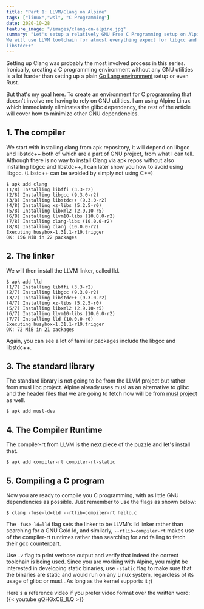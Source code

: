 ```yaml
---
title: "Part 1: LLVM/Clang on Alpine"
tags: ["linux","wsl", "C Programming"]
date: 2020-10-28
feature_image: "/images/clang-on-alpine.jpg"
summary: "Let's setup a relatively GNU Free C Programming setup on Alpine Linux.
We will use LLVM toolchain for almost everything expect for libgcc and
libstdc++"
---
```


Setting up Clang was probably the most involved process in this series.
Ironically, creating a C programming environment without any GNU utilities is a
lot harder than setting up a plain [Go Lang
environment](series/alpine-series/go-lang-on-alpine/) setup or even Rust.

But that's my goal here. To create an environment for C programming that doesn't
involve me having to rely on GNU utilities. I am using Alpine Linux which
immediately eliminates the glibc dependency, the rest of the article will cover
how to minimize other GNU dependencies.

## 1. The compiler
We start with installing clang from apk repository, it will depend on libgcc and
libstdc++ both of which are a part of GNU project, from what I can tell.
Although there is no way to install Clang via apk repos without also installing
libgcc and libstdc++, I can later show you how to avoid using libgcc. (Libstc++
can be avoided by simply not using C++)
```
$ apk add clang
(1/8) Installing libffi (3.3-r2)
(2/8) Installing libgcc (9.3.0-r2)
(3/8) Installing libstdc++ (9.3.0-r2)
(4/8) Installing xz-libs (5.2.5-r0)
(5/8) Installing libxml2 (2.9.10-r5)
(6/8) Installing llvm10-libs (10.0.0-r2)
(7/8) Installing clang-libs (10.0.0-r2)
(8/8) Installing clang (10.0.0-r2)
Executing busybox-1.31.1-r19.trigger
OK: 156 MiB in 22 packages
```

## 2. The linker
We will then install the LLVM linker, called lld.
```
$ apk add lld
(1/7) Installing libffi (3.3-r2)
(2/7) Installing libgcc (9.3.0-r2)
(3/7) Installing libstdc++ (9.3.0-r2)
(4/7) Installing xz-libs (5.2.5-r0)
(5/7) Installing libxml2 (2.9.10-r5)
(6/7) Installing llvm10-libs (10.0.0-r2)
(7/7) Installing lld (10.0.0-r0)
Executing busybox-1.31.1-r19.trigger
OK: 72 MiB in 21 packages
```
Again, you can see a lot of familiar packages include the libgcc and libstdc++.

## 3. The standard library
The standard library is not going to be from the LLVM project but rather from
musl libc project. Alpine already uses musl as an alternative to glibc and the
header files that we are going to fetch now will be from [musl
project](https://musl.libc.org/) as well.
```
$ apk add musl-dev
```

## 4. The Compiler Runtime
The compiler-rt from LLVM is the next piece of the puzzle and let's install
that.
```
$ apk add compiler-rt compiler-rt-static
```

## 5. Compiling a C program
Now you are ready to compile you C programming, with as little GNU dependencies
as possible. Just remember to use the flags as shown below:
```
$ clang -fuse-ld=lld --rtlib=compiler-rt hello.c
```
The `-fuse-ld=lld` flag sets the linker to be LLVM's lld linker rather than
searching for a GNU Gold ld, and similarly, `--rtlib=compiler-rt` makes use of
the compiler-rt runtimes rather than searching for and failing to fetch their
gcc counterpart.

Use `-v` flag to print verbose output and verify that indeed the correct
toolchain is being used. Since you are working with Alpine, you might be
interested in developing static binaries, use `-static` flag to make sure that
the binaries are static and would run on any Linux system, regardless of its
usage of glibc or musl...As long as the kernel supports it ;)

Here's a reference video if you prefer video format over the written word:
{{< youtube gQHGxCB_lLQ >}}

